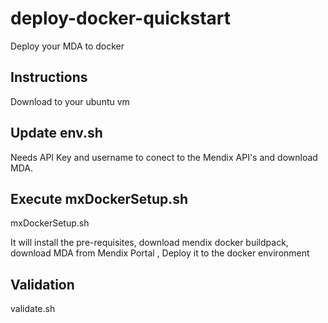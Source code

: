 # deploy-docker-quickstart
 Deploy your MDA to docker

## Instructions

Download to your ubuntu vm

## Update env.sh 

Needs API Key and username to conect to the Mendix API's and download MDA.

## Execute mxDockerSetup.sh

mxDockerSetup.sh

It will install the pre-requisites, download mendix docker buildpack, download MDA from Mendix Portal , Deploy it to the docker environment

## Validation

validate.sh


